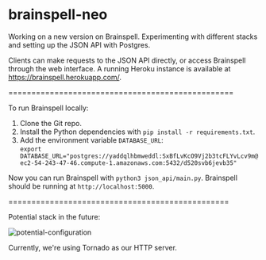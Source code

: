 # brainspell-neo
Working on a new version on Brainspell. Experimenting with different stacks and setting up the JSON API with Postgres.

Clients can make requests to the JSON API directly, or access Brainspell through the web interface. A running Heroku instance is available at https://brainspell.herokuapp.com/.

=================================================

To run Brainspell locally:  
1) Clone the Git repo.  
2) Install the Python dependencies with `pip install -r requirements.txt`.  
3) Add the environment variable `DATABASE_URL`:  
`export DATABASE_URL="postgres://yaddqlhbmweddl:SxBfLvKcO9Vj2b3tcFLYvLcv9m@ec2-54-243-47-46.compute-1.amazonaws.com:5432/d520svb6jevb35"`

Now you can run Brainspell with `python3 json_api/main.py`. Brainspell should be running at `http://localhost:5000`.

================================================

Potential stack in the future:

![potential-configuration](https://cloud.githubusercontent.com/assets/7029855/19992170/d2a514dc-a1f8-11e6-94bc-f26eb1c4840d.png)

Currently, we're using Tornado as our HTTP server.
